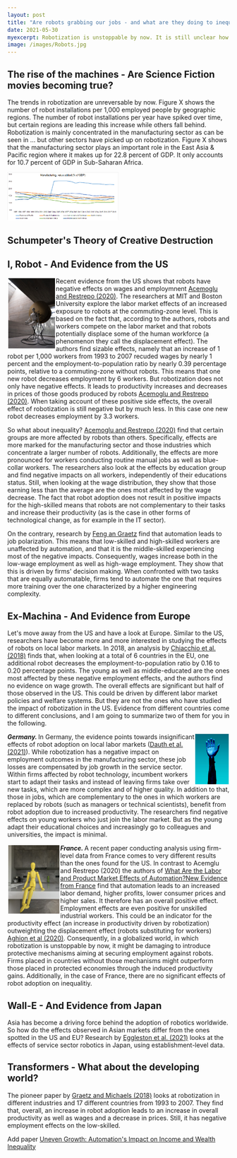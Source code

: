 ```yaml
---
layout: post
title: "Are robots grabbing our jobs - and what are they doing to inequality?"
date: 2021-05-30
myexcerpt: Robotization is unstoppable by now. It is still unclear how these technological improvements will affect labor markets, and especially the poor. Are they a potential to reduce inequality - or a threat further exacerbating already existing gaps?  
image: /images/Robots.jpg
---
```


## The rise of the machines - Are Science Fiction movies becoming true?

The trends in robotization are unreversable by now. Figure X shows the number of robot installations per 1,000 employed people by geographic regions. The number of robot installations per year have spiked over time, but certain regions are leading this increase while others fall behind. Robotization is mainly concentrated in the manufacturing sector as can be seen in ... but other sectors have picked up on robotization. Figure X shows that the manufacturing sector plays an important role in the East Asia & Pacific region where it makes up for 22.8 percent of GDP. It only accounts for 10.7 percent of GDP in Sub-Saharan Africa. 

<img src="/images/ManufacturingValueAdded.png" alt="Manufacturing" style="max-width:50%;"/>

## Schumpeter's Theory of Creative Destruction

## I, Robot - And Evidence from the US 

<img src="/images/robots_us.jpg" alt="robots_us" style="float:left;margin: 2px 2px 2px 2px;max-width:21%;"/>

Recent evidence from the US shows that robots have negative effects on wages and employmnent [Acemoglu and Restrepo (2020)](https://economics.mit.edu/files/19696). The researchers at MIT and Boston University explore the labor market effects of an increased exposure to robots at the commuting-zone level. This is based on the fact that, according to the authors, robots and workers compete on the labor market and that robots potentially displace some of the human workforce (a phenomenon they call the displacement effect). The authors find sizable effects, namely that an increase of 1 robot per 1,000 workers from 1993 to 2007 recuded wages by nearly 1 percent and the employment-to-population ratio by nearly 0.39 percentage points, relative to a commuting-zone without robots. This means that one new robot decreases employment by 6 workers. 
But robotization does not only have negative effects. It leads to productivity increases and decreases in prices of those goods produced by robots [Acemoglu and Restrepo (2020)](https://economics.mit.edu/files/19696). When taking account of these positive side effects, the overall effect of robotization is still negative but by much less. In this case one new robot decreases employment by 3.3 workers.  

So what about inequality? [Acemoglu and Restrepo (2020)](https://economics.mit.edu/files/19696) find that certain groups are more affected by robots than others. Specifically, effects are more marked for the manufacturing sector and those industries which concentrate a larger number of robots. Additionally, the effects are more pronounced for workers conducting routine manual jobs as well as blue-collar workers. The researchers also look at the effects by education group and find negative impacts on all workers, independently of their educations status. Still, when looking at the wage distribution, they show that those earning less than the average are the ones most affected by the wage decrease. The fact that robot adoption does not result in positive impacts for the high-skilled means that robots are not complementary to their tasks and increase their productivity (as is the case in other forms of technological change, as for example in the IT sector). 

On the contrary, research by [Feng an Graetz](https://academic-oup-com.emedien.ub.uni-muenchen.de/ej/article/130/631/2249/5831197) find that automation leads to job polarization. This means that low-skilled and high-skilled workers are unaffected by automation, and that it is the middle-skilled experiencing most of the negative impacts. Consequently, wages increase both in the low-wage employment as well as high-wage employment. They show that this is driven by firms' decision making. When confronted with two tasks that are equally automatable, firms tend to automate the one that requires more training over the one characterized by a higher engineering complexity. 


## Ex-Machina - And Evidence from Europe

Let's move away from the US and have a look at Europe. Similar to the US, researchers have become more and more interested in studying the effects of robots on local labor markets. In 2018, an analysis by [Chiacchio et al. (2018)](https://www.bruegel.org/2018/04/the-impact-of-industrial-robots-on-eu-employment-and-wages-a-local-labour-market-approach/) finds that, when looking at a total of 6 countries in the EU, one additional robot decreases the employment-to-population ratio by 0.16 to 0.20 percentage points. The young as well as middle-educated are the ones most affected by these negative employment effects, and the authors find no evidence on wage growth. The overall effects are significant but half of those observed in the US. This could be driven by different labor market policies and welfare systems. But they are not the ones who have studied the impact of robotization in the US. Evidence from different countries come to different conclusions, and I am going to summarize two of them for you in the following. 

<img src="/images/robots_germany.jpg" alt="robots_germany" style="float:right;margin: 2px 2px 2px 2px;max-width:15%;"/>

<b><i>Germany. </i></b> In Germany, the evidence points towards insignificant effects of robot adoption on local labor markets ([Dauth et al. (2021)](https://academic.oup.com/jeea/advance-article/doi/10.1093/jeea/jvab012/6179884)). While robotization has a negative impact on employment outcomes in the manufacturing sector, these job losses are compensated by job growth in the service sector. Within firms affected by robot technology, incumbent workers start to adapt their tasks and instead of leaving firms take over new tasks, which are more complex and of higher quality. In addition to that, those in jobs, which are complementary to the ones in which workers are replaced by robots (such as managers or technical scientists), benefit from robot adoption due to increased productivity. The researchers find negative effects on young workers who just join the labor market. But as the young adapt their educational choices and increasingly go to colleagues and universities, the impact is minimal. 
 
<img src="/images/robots_france.jpg" alt="robots_france" style="float:left;margin: 2px 2px 2px 2px;max-width:23%;"/>

<b><i>France. </i></b> A recent paper conducting analysis using firm-level data from France comes to very different results than the ones found for the US. In contrast to Acemglu and Restrepo (2020) the authors of [What Are the Labor and Product Market Effects of Automation?New Evidence from France](https://scholar.harvard.edu/files/aghion/files/what_are_the_labor_and_product_market_effects_of_automation_jan2020.pdf) find that automation leads to an increased labor demand, higher profits, lower consumer prices and higher sales. It therefore has an overall positive effect. Employment effects are even positive for unskilled industrial workers. This could be an indicator for the productivity effect (an increase in productivity driven by robotization) outweighting the displacement effect (robots substituting for workers) [Aghion et al (2020)](https://scholar.harvard.edu/files/aghion/files/what_are_the_labor_and_product_market_effects_of_automation_jan2020.pdf). Consequently, in a globalized world, in which robotization is unstoppable by now, it might be damaging to introduce protective mechanisms aiming at securing employment against robots. Firms placed in countries without those mechanisms might outperform those placed in protected economies through the induced productivity gains. Additionally, in the case of France, there are no significant effects of robot adoption on inequalitiy. 

## Wall-E - And Evidence from Japan 

Asia has become a driving force behind the adoption of robotics worldwide. So how do the effects observed in Asian markets differ from the ones spotted in the US and EU? Research by [Eggleston et al. (2021)](https://www.nber.org/papers/w28322) looks at the effects of service sector robotics in Japan, using establishment-level data. 

## Transformers - What about the developing world? 

The pioneer paper by [Graetz and Michaels (2018)](https://direct.mit.edu/rest/article/100/5/753/58489/Robots-at-Work) looks at robotization in different industries and 17 different countries from 1993 to 2007. They find that, overall, an increase in robot adoption leads to an increase in overall productivity as well as wages and a decrease in prices. Still, it has negative employment effects on the low-skilled. 

Add paper [Uneven Growth: Automation's Impact on Income and Wealth Inequality](https://www.nber.org/papers/w28440)

